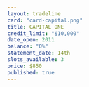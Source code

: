 ```yaml
---
layout: tradeline
card: "card-capital.png"
title: CAPITAL ONE
credit_limit: "$10,000"
date_open: 2011
balance: "0%"
statement_date: 14th
slots_available: 3
price: $850
published: true
---
```


